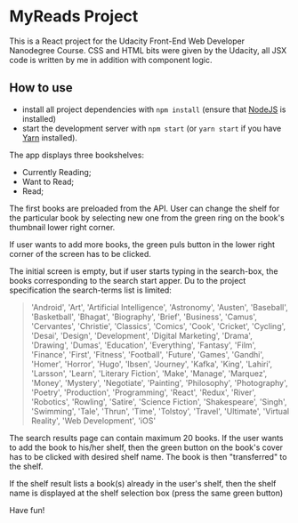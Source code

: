 # MyReads Project

This is a React project for the Udacity Front-End Web Developer Nanodegree Course. CSS and HTML bits were given by the Udacity, all JSX code is written by me in addition with component logic. 


## How to use


* install all project dependencies with `npm install` (ensure that [NodeJS](https://nodejs.org/) is installed)
* start the development server with `npm start` (or `yarn start` if you have [Yarn](https://yarnpkg.com/en/) installed).

The app displays three bookshelves:

- Currently Reading;
- Want to Read;
- Read;

The first books are preloaded from the API. User can change the shelf for the particular book by selecting new one from the green ring on the book's thumbnail lower right corner.

If user wants to add more books, the green puls button in the lower right corner of the screen has to be clicked.

The initial screen is empty, but if user starts typing in the search-box, the books corresponding to the search start apper. Du to the project specification the search-terms list is limited:

>'Android', 'Art', 'Artificial Intelligence', 'Astronomy', 'Austen', 'Baseball', 'Basketball', 'Bhagat', 'Biography', 'Brief', 'Business', 'Camus', 'Cervantes', 'Christie', 'Classics', 'Comics', 'Cook', 'Cricket', 'Cycling', 'Desai', 'Design', 'Development', 'Digital Marketing', 'Drama', 'Drawing', 'Dumas', 'Education', 'Everything', 'Fantasy', 'Film', 'Finance', 'First', 'Fitness', 'Football', 'Future', 'Games', 'Gandhi', 'Homer', 'Horror', 'Hugo', 'Ibsen', 'Journey', 'Kafka', 'King', 'Lahiri', 'Larsson', 'Learn', 'Literary Fiction', 'Make', 'Manage', 'Marquez', 'Money', 'Mystery', 'Negotiate', 'Painting', 'Philosophy', 'Photography', 'Poetry', 'Production', 'Programming', 'React', 'Redux', 'River', 'Robotics', 'Rowling', 'Satire', 'Science Fiction', 'Shakespeare', 'Singh', 'Swimming', 'Tale', 'Thrun', 'Time', 'Tolstoy', 'Travel', 'Ultimate', 'Virtual Reality', 'Web Development', 'iOS' 

The search results page can contain maximum 20 books. If the user wants to add the book to his/her shelf, then the green button on the book's cover has to be clicked with desired shelf name. The book is then "transferred" to the shelf.

If the shelf result lists a book(s) already in the user's shelf, then the shelf name is displayed at the shelf selection box (press the same green button) 

Have fun!